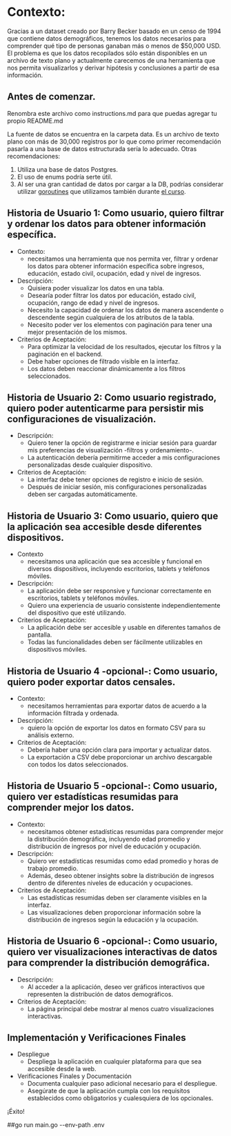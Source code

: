 # Contexto:

Gracias a un dataset creado por Barry Becker basado en un censo de 1994 que contiene datos demográficos, tenemos los datos necesarios para comprender qué tipo de personas ganaban más o menos de $50,000 USD.
El problema es que los datos recopilados sólo están disponibles en un archivo de texto plano y actualmente carecemos de una herramienta que nos permita visualizarlos y derivar hipótesis y conclusiones a partir de esa información.

## Antes de comenzar.

Renombra este archivo como instructions.md para que puedas agregar tu propio README.md

La fuente de datos se encuentra en la carpeta data. Es un archivo de texto plano con más de 30,000 registros por lo que como primer recomendación pasarla a una base de datos estructurada sería lo adecuado. Otras recomendaciones:

1. Utiliza una base de datos Postgres.
2. El uso de enums podría serte útil.
3. Al ser una gran cantidad de datos por cargar a la DB, podrías considerar utilizar [goroutines](https://medium.com/@sumairz/golang-intro-to-goroutines-39fe44d6bf8d) que utilizamos también durante [el curso](https://github.com/codeableorg/trucode3-go-live-coding/tree/main/16.concurrency).

## Historia de Usuario 1: Como usuario, quiero filtrar y ordenar los datos para obtener información específica.

- Contexto:
  - necesitamos una herramienta que nos permita ver, filtrar y ordenar los datos para obtener información específica sobre ingresos, educación, estado civil, ocupación, edad y nivel de ingresos.
- Descripción:
  - Quisiera poder visualizar los datos en una tabla.
  - Desearía poder filtrar los datos por educación, estado civil, ocupación, rango de edad y nivel de ingresos.
  - Necesito la capacidad de ordenar los datos de manera ascendente o descendente según cualquiera de los atributos de la tabla.
  - Necesito poder ver los elementos con paginación para tener una mejor presentación de los mismos.
- Criterios de Aceptación:
  - Para optimizar la velocidad de los resultados, ejecutar los filtros y la paginación en el backend.
  - Debe haber opciones de filtrado visible en la interfaz.
  - Los datos deben reaccionar dinámicamente a los filtros seleccionados.

## Historia de Usuario 2: Como usuario registrado, quiero poder autenticarme para persistir mis configuraciones de visualización.

- Descripción:
  - Quiero tener la opción de registrarme e iniciar sesión para guardar mis preferencias de visualización -filtros y ordenamiento-.
  - La autenticación debería permitirme acceder a mis configuraciones personalizadas desde cualquier dispositivo.
- Criterios de Aceptación:
  - La interfaz debe tener opciones de registro e inicio de sesión.
  - Después de iniciar sesión, mis configuraciones personalizadas deben ser cargadas automáticamente.

## Historia de Usuario 3: Como usuario, quiero que la aplicación sea accesible desde diferentes dispositivos.

- Contexto
  - necesitamos una aplicación que sea accesible y funcional en diversos dispositivos, incluyendo escritorios, tablets y teléfonos móviles.
- Descripción:
  - La aplicación debe ser responsive y funcionar correctamente en escritorios, tablets y teléfonos móviles.
  - Quiero una experiencia de usuario consistente independientemente del dispositivo que esté utilizando.
- Criterios de Aceptación:
  - La aplicación debe ser accesible y usable en diferentes tamaños de pantalla.
  - Todas las funcionalidades deben ser fácilmente utilizables en dispositivos móviles.

## Historia de Usuario 4 -opcional-: Como usuario, quiero poder exportar datos censales.

- Contexto:
  - necesitamos herramientas para exportar datos de acuerdo a la información filtrada y ordenada.
- Descripción:
  - quiero la opción de exportar los datos en formato CSV para su análisis externo.
- Criterios de Aceptación:
  - Debería haber una opción clara para importar y actualizar datos.
  - La exportación a CSV debe proporcionar un archivo descargable con todos los datos seleccionados.

## Historia de Usuario 5 -opcional-: Como usuario, quiero ver estadísticas resumidas para comprender mejor los datos.

- Contexto:
  - necesitamos obtener estadísticas resumidas para comprender mejor la distribución demográfica, incluyendo edad promedio y distribución de ingresos por nivel de educación y ocupación.
- Descripción:
  - Quiero ver estadísticas resumidas como edad promedio y horas de trabajo promedio.
  - Además, deseo obtener insights sobre la distribución de ingresos dentro de diferentes niveles de educación y ocupaciones.
- Criterios de Aceptación:
  - Las estadísticas resumidas deben ser claramente visibles en la interfaz.
  - Las visualizaciones deben proporcionar información sobre la distribución de ingresos según la educación y la ocupación.

## Historia de Usuario 6 -opcional-: Como usuario, quiero ver visualizaciones interactivas de datos para comprender la distribución demográfica.

- Descripción:
  - Al acceder a la aplicación, deseo ver gráficos interactivos que representen la distribución de datos demográficos.
- Criterios de Aceptación:
  - La página principal debe mostrar al menos cuatro visualizaciones interactivas.

## Implementación y Verificaciones Finales

- Despliegue
  - Despliega la aplicación en cualquier plataforma para que sea accesible desde la web.
- Verificaciones Finales y Documentación
  - Documenta cualquier paso adicional necesario para el despliegue.
  - Asegúrate de que la aplicación cumpla con los requisitos establecidos como obligatorios y cualesquiera de los opcionales.

¡Éxito!



##go run main.go --env-path .env